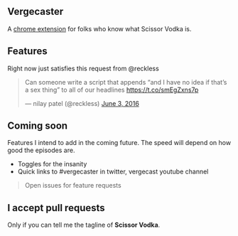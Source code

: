 ## Vergecaster
A [chrome extension](https://chrome.google.com/webstore/detail/vergecaster/egbcmnaldneacckjcdblnjjeiffkcgog) for folks who know what Scissor Vodka is.

## Features
Right now just satisfies this request from @reckless
<blockquote class="twitter-tweet" data-lang="en"><p lang="en" dir="ltr">Can someone write a script that appends “and I have no idea if that’s a sex thing” to all of our headlines <a href="https://t.co/smEgZxns7p">https://t.co/smEgZxns7p</a></p>&mdash; nilay patel (@reckless) <a href="https://twitter.com/reckless/status/738758384674066433">June 3, 2016</a></blockquote>


## Coming soon
Features I intend to add in the coming future. The speed will depend on how good the episodes are.
* Toggles for the insanity
* Quick links to #vergecaster in twitter, vergecast youtube channel

> Open issues for feature requests

## I accept pull requests
Only if you can tell me the tagline of **Scissor Vodka**.
